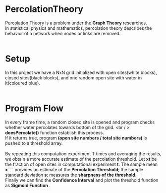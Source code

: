 # PercolationTheory
Percolation Theory is a problem under the __Graph Theory__ researches. <br /> 
In statistical physics and mathematics, percolation theory describes the behavior of a network when nodes or links are removed.
<br /> 
<br /> 
# Setup
In this project we have a NxN grid initialized with open sites(white blocks), closed sites(black blocks), and one random open site with water in it(coloured blue).
<br />
<br /> 
# Program Flow 
In every frame time, a random closed site is opened and program checks whether water percolates towards bottom of the grid. <br / > 
__doesPercolate()__ function establish this process. <br /> 
If it returns true, program __(open site numbers / total site numbers)__ is pushed to a threshold array. 
<br /> 
<br /> 
By repeating this computation experiment T times and averaging the results, we obtain a more accurate estimate of the percolation threshold. Let __xt__ be the fraction of open sites in computational experiment __t__. The sample mean __x¯¯¯__
provides an estimate of the __Percolation Threshold__; the sample standard deviation __s__; measures the __sharpness of the threshold__. 
<br /> 
Finally we can find the __Confidence Interval__ and plot the threshold function as __Sigmoid Function__ .

